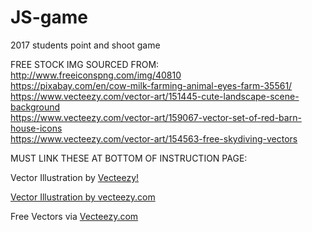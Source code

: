 # JS-game
2017 students point and shoot game


FREE STOCK IMG SOURCED FROM:<br>
http://www.freeiconspng.com/img/40810<br>
https://pixabay.com/en/cow-milk-farming-animal-eyes-farm-35561/<br>
https://www.vecteezy.com/vector-art/151445-cute-landscape-scene-background<br>
https://www.vecteezy.com/vector-art/159067-vector-set-of-red-barn-house-icons<br>
https://www.vecteezy.com/vector-art/154563-free-skydiving-vectors<br>


MUST LINK THESE AT BOTTOM OF INSTRUCTION PAGE:<br>

Vector Illustration by <a target="_blank" href="https://www.vecteezy.com">Vecteezy!</a><br>

<a href="https://www.vecteezy.com">Vector Illustration by vecteezy.com</a><br>

Free Vectors via <a rel="nofollow" target="_blank" href="https://www.Vecteezy.com">Vecteezy.com</a>
